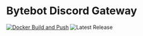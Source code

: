 # Bytebot Discord Gateway

[![Docker Build and Push](https://github.com/bytebot-chat/gateway-discord/actions/workflows/docker_build.yaml/badge.svg?branch=0.0.1)](https://github.com/bytebot-chat/gateway-discord/actions/workflows/docker_build.yaml)
![Latest Release](https://img.shields.io/github/v/release/bytebot-chat/gateway-discord?sort=semver&style=plastic)